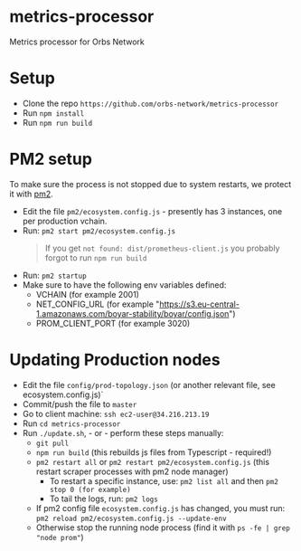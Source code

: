 # metrics-processor
Metrics processor for Orbs Network

# Setup
* Clone the repo `https://github.com/orbs-network/metrics-processor`
* Run `npm install`
* Run `npm run build`

# PM2 setup
To make sure the process is not stopped due to system restarts, we protect it with [pm2](http://pm2.keymetrics.io/).
* Edit the file `pm2/ecosystem.config.js` - presently has 3 instances, one per production vchain.
* Run: `pm2 start pm2/ecosystem.config.js`
    > If you get `not found: dist/prometheus-client.js` you probably forgot to run `npm run build`
* Run: `pm2 startup`
* Make sure to have the following env variables defined:
  * VCHAIN (for example 2001)
  * NET_CONFIG_URL (for example "https://s3.eu-central-1.amazonaws.com/boyar-stability/boyar/config.json")
  * PROM_CLIENT_PORT (for example 3020)
  
# Updating Production nodes

* Edit the file `config/prod-topology.json` (or another relevant file, see ecosystem.config.js)`
* Commit/push the file to `master`
* Go to client machine: `ssh ec2-user@34.216.213.19`
* Run `cd metrics-processor`
* Run `./update.sh`, - or - perform these steps manually:
    * `git pull`
    * `npm run build` (this rebuilds js files from Typescript - required!)
    * `pm2 restart all` or `pm2 restart pm2/ecosystem.config.js` (this restart scraper processes with pm2 node manager)
        * To restart a specific instance, use: `pm2 list all` and then `pm2 stop 0 (for example)`
        * To tail the logs, run: `pm2 logs`
    * If pm2 config file `ecosystem.config.js` has changed, you must run: `pm2 reload pm2/ecosystem.config.js --update-env`
    * Otherwise stop the running node process (find it with `ps -fe | grep "node prom"`)